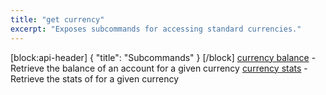 ```yaml
---
title: "get currency"
excerpt: "Exposes subcommands for accessing standard currencies."
---
```

[block:api-header]
{
  "title": "Subcommands"
}
[/block]
[currency balance](ref:currency-balance) - Retrieve the balance of an account for a given currency
[currency stats](ref:currency-stats) - Retrieve the stats of for a given currency